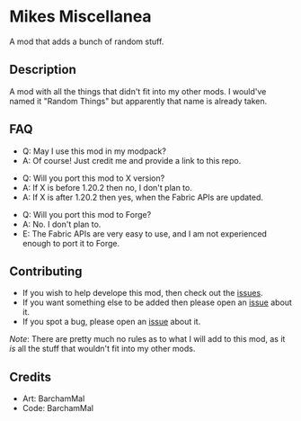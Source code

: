 # Mikes Miscellanea
A mod that adds a bunch of random stuff.

## Description
A mod with all the things that didn't fit into my other mods.
I would've named it "Random Things" but apparently that name is already taken.

## FAQ

- Q: May I use this mod in my modpack?
- A: Of course! Just credit me and provide a link to this repo.

* Q: Will you port this mod to X version?
* A: If X is before 1.20.2 then no, I don't plan to.
* A: If X is after 1.20.2 then yes, when the Fabric APIs are updated.

- Q: Will you port this mod to Forge?
- A: No. I don't plan to.
- E: The Fabric APIs are very easy to use, and I am not experienced enough to port it to Forge.

## Contributing
* If you wish to help develope this mod, then check out the [issues](https://github.com/BarchamMal/mikes-miscellanea/issues).
* If you want something else to be added then please open an [issue](https://github.com/BarchamMal/mikes-miscellanea/issues/new/choose) about it.
* If you spot a bug, please open an [issue](https://github.com/BarchamMal/mikes-miscellanea/issues/new/choose) about it.

*Note*:
There are pretty much no rules as to what I will add to this mod, as it _is_ all the stuff that wouldn't fit into my other mods.

## Credits
- Art: BarchamMal
- Code: BarchamMal
